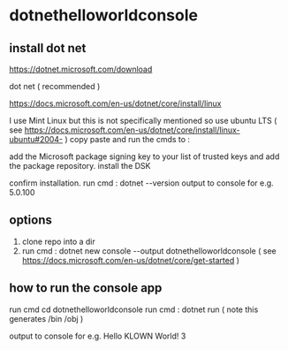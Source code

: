 # dotnethelloworldconsole


## install dot net 

https://dotnet.microsoft.com/download

dot net ( recommended )

https://docs.microsoft.com/en-us/dotnet/core/install/linux

I use Mint Linux but this is not specifically mentioned so use ubuntu LTS ( see  https://docs.microsoft.com/en-us/dotnet/core/install/linux-ubuntu#2004- ) copy paste and run the cmds to :

add the Microsoft package signing key to your list of trusted keys and add the package repository.
install the DSK

confirm installation. run cmd : dotnet --version
output to console for e.g. 5.0.100

## options 
1. clone repo into a dir
2. run cmd : dotnet new console --output dotnethelloworldconsole ( see https://docs.microsoft.com/en-us/dotnet/core/get-started )

## how to run the console app

run cmd cd dotnethelloworldconsole 
run cmd : dotnet run ( note this generates /bin /obj )

output to console for e.g. 
Hello KLOWN World!
3



